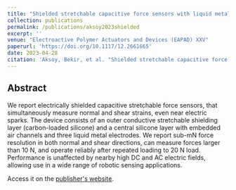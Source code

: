 ```yaml
---
title: "Shielded stretchable capacitive force sensors with liquid metal channels"
collection: publications
permalink: /publications/aksoy2023shielded
excerpt: ''
venue: "Electroactive Polymer Actuators and Devices (EAPAD) XXV"
paperurl: 'https://doi.org/10.1117/12.2661665'
date: 2023-04-28
citation: 'Aksoy, Bekir, et al. "Shielded stretchable capacitive force sensors with liquid metal channels," Proc. SPIE PC12482, Electroactive Polymer Actuators and Devices (EAPAD) XXV, PC124820I (28 April 2023)'
---
```


## Abstract
We report electrically shielded capacitive stretchable force sensors, that simultaneously measure normal and shear strains, even near electric sparks. The device consists of an outer conductive stretchable shielding layer (carbon-loaded silicone) and a central silicone layer with embedded air channels and three liquid metal electrodes. We report sub-mN force resolution in both normal and shear directions, can measure forces larger than 10 N, and operate reliably after repeated loading to 20 N load. Performance is unaffected by nearby high DC and AC electric fields, allowing use in a wide range of robotic sensing applications.

Access it on the [publisher's website](https://doi.org/10.1117/12.2661665).